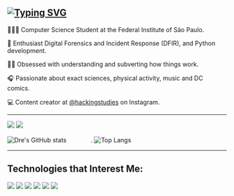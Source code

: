 [![Typing SVG](https://readme-typing-svg.demolab.com/?font=Fira+Code&pause=1000&color=F7F7F7&width=435&lines=Hey,+i'm+André+Lyra+🇧🇷)](https://git.io/typing-svg)
---------------------------------------------------------------------------------------------------------------------------------------

👨🏻‍💻 Computer Science Student at the Federal Institute of São Paulo.

🔐 Enthusiast Digital Forensics and Incident Response (DFIR), and Python development.

🕵🏻 Obsessed with understanding and subverting how things work.

🎧 Passionate about exact sciences, physical activity, music and DC comics.

💻 Content creator at [@hackingstudies](https://www.instagram.com/hackingstudies/) on Instagram.

---


<p align="left">
<a href="https://www.linkedin.com/in/andrelfmp3/"><img src="https://img.shields.io/badge/linkedin-22293d?style=for-the-badge&logoColor=F2F2F2&logo=linkedin"/></a>
<a href="https://www.instagram.com/hackingstudies/"><img src="https://img.shields.io/badge/instagram-394d74?style=for-the-badge&logoColor=F2F2F2&logo=instagram"/></a>



![Dre's GitHub stats](https://github-readme-stats.vercel.app/api?username=andrelfmp3&show_icons=true&theme=tokyonight) ㅤㅤㅤㅤ. ‎![Top Langs](https://github-readme-stats-git-masterrstaa-rickstaa.vercel.app/api/top-langs/?username=andrelfmp3&theme=tokyonight&layout=compact)

---------------------------------------------------------------------------------------------------------------------------------------



## Technologies that Interest Me:


<p align="left">
<img src="https://img.shields.io/badge/arch linux-22293d?logo=archlinux&style=for-the-badge&logoColor=F2F2F2"/>
<img src="https://img.shields.io/badge/TryHackMe-394d74?logo=tryhackme&style=for-the-badge&logoColor=F2F2F2"/>
<img src="https://img.shields.io/badge/python-22293d?logo=python&style=for-the-badge&logoColor=F2F2F2"/>
<img src="https://img.shields.io/badge/django-394d74?logo=django&style=for-the-badge&logoColor=F2F2F2"/>
<img src="https://img.shields.io/badge/assembly-22293d?logo=asm&style=for-the-badge&logoColor=F2F2F2"/>
<img src="https://img.shields.io/badge/c-394d74?logo=c&style=for-the-badge&logoColor=F2F2F2"/>


